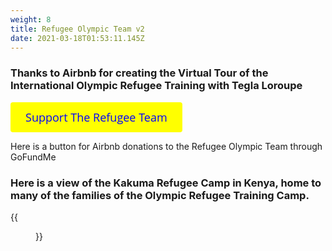 ```yaml
---
weight: 8
title: Refugee Olympic Team v2
date: 2021-03-18T01:53:11.145Z
---
```


### Thanks to Airbnb for creating the Virtual Tour of the International Olympic Refugee Training with Tegla Loroupe

<a id='gfm-charity-donate-link' style='background-color:#ffff00; color: blue; border-radius: 4px; padding: 12px 24px; display: inline-block; text-decoration: none; vertical-align: middle; font-size: 18px; font-family: Open Sans,sans-serif; line-height: 24px' role='button' href='https://charity.gofundme.com/o/en/donate-widget/29892'>Support The Refugee Team</a>


Here is a button for Airbnb donations to the Refugee Olympic Team through GoFundMe
### Here is a view of the Kakuma Refugee Camp in Kenya, home to many of the families of the Olympic Refugee Training Camp.

{{<figure src='Kalobeyei-Setlement-Aerial-Shot-1.jpg' >}}
